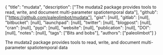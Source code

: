{
  "title": "mudata",
  "description": ["The mudata2 package provides tools to read, write, and document multi-parameter spatiotemporal data"],
  "github": ["https://github.com/paleolimbot/mudata"],
  "gist": [null],
  "gitlab": [null],
  "bitbucket": [null],
  "launchpad": [null],
  "twitter": [null],
  "blogpost": [null],
  "cran": [null],
  "pypi": [null],
  "website": [null],
  "publication": [null],
  "DOI": [null],
  "notes": [null],
  "tags": ["Bits and bobs"],
  "authors": ["paleolimbot"]
}

<!-- Generated by csv2md.R – do not edit by hand -->

The mudata2 package provides tools to read, write, and document multi-parameter spatiotemporal data